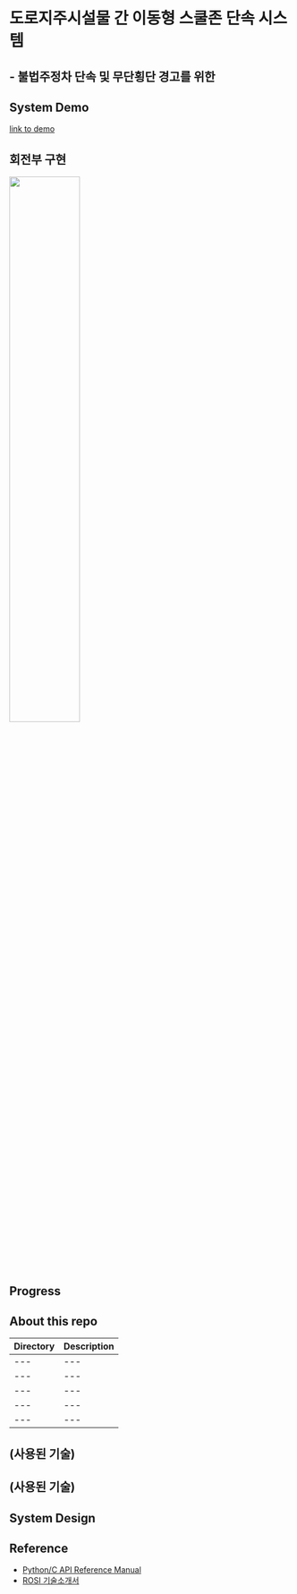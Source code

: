 # 도로지주시설물 간 이동형 스쿨존 단속 시스템 
## - 불법주정차 단속 및 무단횡단 경고를 위한 


## System Demo

[link to demo](https://user-images.githubusercontent.com/87747013/147847494-9af16f68-0eb3-485e-bc87-15e92b871add.mp4)

## 회전부 구현
<img width="50%" src="https://user-images.githubusercontent.com/87747013/147847476-187bebbf-0fe3-4b17-a9f0-dc0c5d3d57df.gif"/>  


## Progress

## About this repo

Directory|Description|
---|---|
---|---|
---|---|
---|---|
---|---|
---|---|

## (사용된 기술)

## (사용된 기술)

## System Design

## Reference
- [Python/C API Reference Manual](https://docs.python.org/ko/3/c-api/init.html)
- [ROSI 기술소개서](https://www.notion.so/eorms6199/ROSI-8728bf2e29d44542b970c5411240b7a3)


